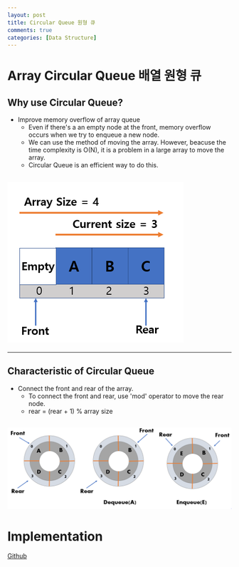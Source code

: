 ```yaml
---
layout: post
title: Circular Queue 원형 큐
comments: true
categories: [Data Structure]
---
```


# Array Circular Queue 배열 원형 큐

## Why use Circular Queue?

- Improve memory overflow of array queue
  - Even if there's a an empty node at the front, memory overflow occurs when we try to enqueue a new node.
  - We can use the method of moving the array. However, beacuse the time complexity is O(N), it is a problem in a large array to move the array.
  - Circular Queue is an efficient way to do this.

## ![CQ1](/public/images/CQ2.PNG)
---
## Characteristic of Circular Queue

- Connect the front and rear of the array.
  - To connect the front and rear, use 'mod' operator to move the rear node.
  - rear = (rear + 1) % array size

![CQ2](/public/images/CQ1.PNG)
---
# Implementation

[Github](https://github.com/HyoSup0513/study/blob/master/Datastructure/Queue/CircularQueue.c)
